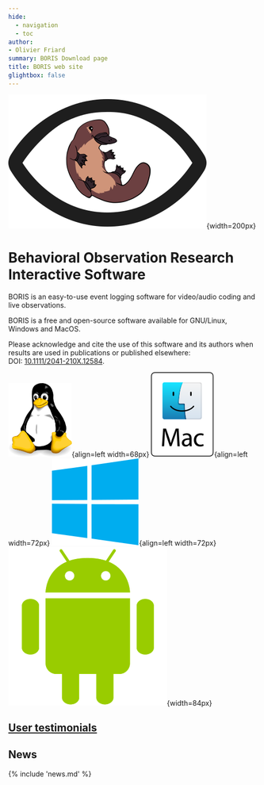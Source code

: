 ```yaml
---
hide:
  - navigation
  - toc
author:
- Olivier Friard
summary: BORIS Download page
title: BORIS web site
glightbox: false
---
```


![BORIS logo](images/boris_logo-3.400px.png){width=200px}

# Behavioral Observation Research Interactive Software

BORIS is an easy-to-use event logging software for video/audio coding and live observations.

BORIS is a free and open-source software available for GNU/Linux, Windows and MacOS.



Please acknowledge and cite the use of this software and its authors when results are used in publications or published elsewhere:  
DOI: [10.1111/2041-210X.12584](http://onlinelibrary.wiley.com/doi/10.1111/2041-210X.12584/abstract).



![Tux](images/tux_128px.png){align=left width=68px}
![MacOS](images/mac-os.svg){align=left width=72px}
![MacOS](images/windows_logo.svg){align=left width=72px}
![MacOS](images/android_logo.png){width=84px}


## [User testimonials](postcards.md)

## News

{% include 'news.md' %}

